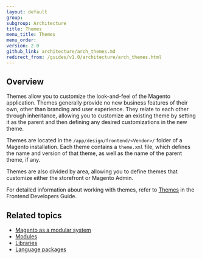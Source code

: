 ```yaml
---
layout: default
group: 
subgroup: Architecture
title: Themes
menu_title: Themes
menu_order: 
version: 2.0
github_link: architecture/arch_themes.md
redirect_from: /guides/v1.0/architecture/arch_themes.html
---
```


<h2 id="m2arch-themes-overview">Overview</h2>
Themes allow you to customize the look-and-feel of the Magento application. Themes generally provide no new business features of their own, other than branding and user experience. They relate to each other through inheritance, allowing you to customize an existing theme by setting it as the parent and then defining any desired customizations in the new theme.

Themes are located in the `/app/design/frontend/<Vendor>/` folder of a Magento installation. Each theme contains a `theme.xml` file, which defines the name and version of that theme, as well as the name of the parent theme, if any.

Themes are also divided by area, allowing you to define themes that customize either the storefront or Magento Admin.

For detailed information about working with themes, refer to  <a href="{{page.baseurl}}frontend-dev-guide/themes/theme-general.html">Themes</a> in the Frontend Developers Guide.

<h2 id="m2arch-related">Related topics</h2>

* <a href="{{page.baseurl}}architecture/arch_asmodsys.html">Magento as a modular system</a>
* <a href="{{page.baseurl}}architecture/modules/mod_intro.html">Modules</a>
* <a href="{{page.baseurl}}architecture/arch_libraries.html">Libraries</a>
* <a href="{{page.baseurl}}architecture/arch_translations.html">Language packages</a>


